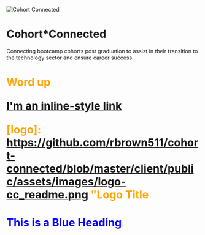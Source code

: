 ![Cohort Connected][cclogo]

[cclogo]: https://github.com/rbrown511/cohort-connected/blob/master/client/public/assets/images/logo-cc_readme.png?raw=true
"Logo Title Text 2"


# Cohort*Connected
Connecting bootcamp cohorts post graduation to assist in their transition to the technology sector and ensure career success.

<h1 style="color:orange;">Word up</span>

[I'm an inline-style link](https://www.google.com)

[logo]: https://github.com/rbrown511/cohort-connected/blob/master/client/public/assets/images/logo-cc_readme.png "Logo Title



 <h1 style="color:blue;">This is a Blue Heading</h1>

